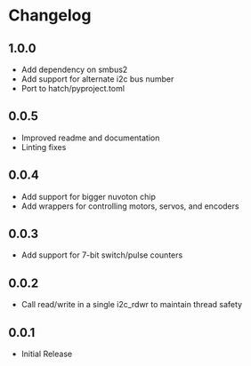 # Changelog

1.0.0
-----

* Add dependency on smbus2
* Add support for alternate i2c bus number
* Port to hatch/pyproject.toml

0.0.5
-----

* Improved readme and documentation
* Linting fixes

0.0.4
-----

* Add support for bigger nuvoton chip
* Add wrappers for controlling motors, servos, and encoders

0.0.3
-----

* Add support for 7-bit switch/pulse counters

0.0.2
-----

* Call read/write in a single i2c_rdwr to maintain thread safety

0.0.1
-----

* Initial Release
